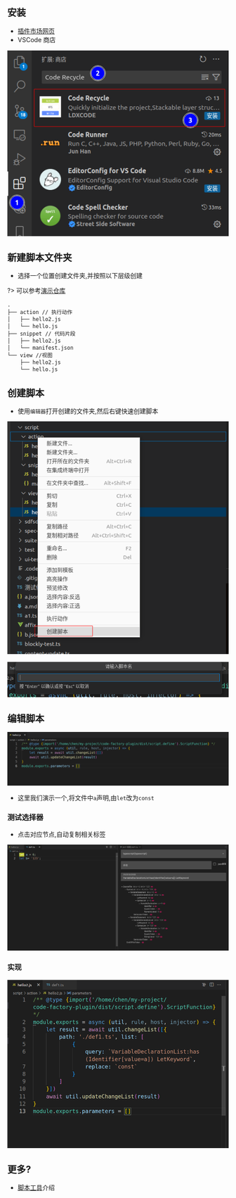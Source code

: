 ## 安装
- [插件市场网页](https://marketplace.visualstudio.com/items?itemName=LDXCODE.code-recycle)
- VSCode 商店 

![安装](./image/安装.png)

## 新建脚本文件夹
- 选择一个位置创建文件夹,并按照以下层级创建

?> 可以参考[演示仓库](https://github.com/wszgrcy/code-recycle-plugin-script)

```tree
.
├── action // 执行动作
│   ├── hello2.js
│   └── hello.js
├── snippet // 代码片段
│   ├── hello2.js
│   └── manifest.json
└── view //视图
    ├── hello2.js
    └── hello.js
```

## 创建脚本
- 使用`编辑器`打开创建的文件夹,然后右键快速创建脚本

![创建](./image/script/create-script.png)

![创建-输入名称](./image/script/create-script-name.png)

## 编辑脚本

![初始化](./image/script/input.png)

- 这里我们演示一个,将文件中`a`声明,由`let`改为`const`

### 测试选择器
- 点击对应节点,自动复制相关标签

![测试选择器](./image/script/test-selector.png)

### 实现
![实现](./image/script/replace.png)

## 更多?

- [脚本工具](./脚本工具.md)介绍